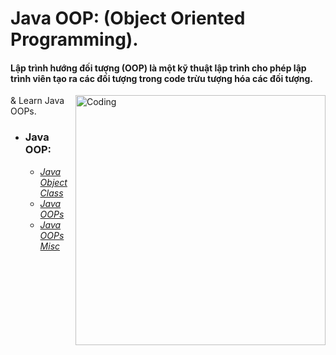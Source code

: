 
# Java OOP: (Object Oriented Programming).
#### Lập trình hướng đối tượng (OOP) là một kỹ thuật lập trình cho phép lập trình viên tạo ra các đối tượng trong code trừu tượng hóa các đối tượng.

<img align = "right" alt = "Coding" width = "400" src="https://user-images.githubusercontent.com/23145752/37839216-e2ce22ca-2edf-11e8-96f7-3629b2b164ad.jpg">

& Learn Java OOPs.

- ### Java OOP:
    - [*Java Object Class*](https://github.com/hoangtien2k3qx1/Java/tree/main/Java_OOP/Java_Object_Class)
    - [*Java OOPs*](https://github.com/hoangtien2k3qx1/Java/tree/main/Java_OOP/Java_OOPs)
    - [*Java OOPs Misc*](https://github.com/hoangtien2k3qx1/Java/tree/main/Java_OOP/Java_OOPs_Misc)





